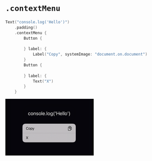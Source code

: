# `.contextMenu`

```swift
Text("console.log('Hello')")
    .padding()
    .contextMenu {
        Button {
            
        } label: {
            Label("Copy", systemImage: "document.on.document")
        }
        Button {
            
        } label: {
            Text("X")
        }
    }
```

<img src="/Images/View/ContextMenu1.png">
